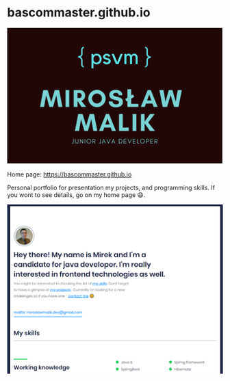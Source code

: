 # bascommaster.github.io

![](/dist/assets/img/psvm.png)

Home page:
https://bascommaster.github.io

Personal portfolio for presentation my projects, and programming skills.
If you wont to see details, go on my home page 😄.

![](/dist/assets/img/page.png)
